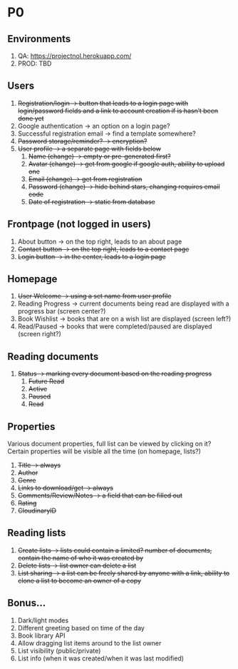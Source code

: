 # P0 
## Environments

1. QA: https://projectnol.herokuapp.com/
2. PROD: TBD

## Users

1. ~~Registration/login -> button that leads to a login page with login/password fields and a link to account creation if is hasn’t been done yet~~
2. Google authentication -> an option on a login page?
3. Successful registration email -> find a template somewhere?
4. ~~Password storage/reminder? -> encryption?~~
5. ~~User profile -> a separate page with fields below~~
	1. ~~Name (change) -> empty or pre-generated first?~~
	2. ~~Avatar (change) -> get from google if google auth, ability to upload one~~
	3. ~~Email (change) -> get from registration~~
	4. ~~Password (change) -> hide behind stars, changing requires email code~~
	5. ~~Date of registration -> static from database~~

## Frontpage (not logged in users)

1. About button -> on the top right, leads to an about page
2. ~~Contact button -> on the top right, leads to a contact page~~
3. ~~Login button -> in the center, leads to a login page~~

## Homepage

1. ~~User Welcome -> using a set name from user profile~~
2. Reading Progress -> current documents being read are displayed with a progress bar (screen center?)
3. Book Wishlist -> books that are on a wish list are displayed (screen left?)
4. Read/Paused -> books that were completed/paused are displayed (screen right?)

## Reading documents

1. ~~Status -> marking every document based on the reading progress~~
	1. ~~Future Read~~
	2. ~~Active~~
	3. ~~Paused~~
	4. ~~Read~~

## Properties

Various document properties, full list can be viewed by clicking on it? Certain properties will be visible all the time (on homepage, lists?)

1. ~~Title -> always~~
2. ~~Author~~
3. ~~Genre~~
4. ~~Links to download/get -> always~~
5. ~~Comments/Review/Notes -> a field that can be filled out~~
6. ~~Rating~~
7. ~~CloudinaryID~~

## Reading lists

1. ~~Create lists -> lists could contain a limited? number of documents, contain the name of who it was created by~~
2. ~~Delete lists -> list owner can delete a list~~
3. ~~List sharing -> a list can be freely shared by anyone with a link, ability to clone a list to become an owner of a copy~~

## Bonus…

1. Dark/light modes
2. Different greeting based on time of the day
3. Book library API
4. Allow dragging list items around to the list owner
5. List visibility (public/private)
6. List info (when it was created/when it was last modified)

